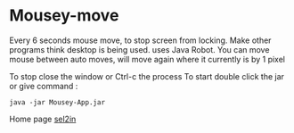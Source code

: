 # Mousey-move

Every 6 seconds mouse move, to stop screen from locking. 
Make other programs think desktop is being used. uses Java Robot. 
You can move mouse between auto moves, will move again where it currently is by 1 pixel  

To stop close the window or Ctrl-c the process  To start double click the jar or give command : 
```
java -jar Mousey-App.jar
```

Home page [sel2in](http://sel2in.com/pages/prog/java)
